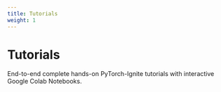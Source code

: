 ```yaml
---
title: Tutorials
weight: 1
---
```


# Tutorials

End-to-end complete hands-on PyTorch-Ignite tutorials with interactive Google Colab Notebooks.
